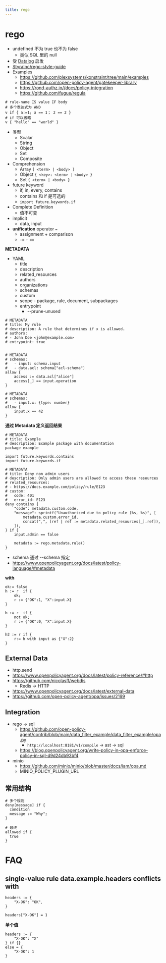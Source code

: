 ```yaml
---
title: rego
---
```


# rego

- undefined 不为 true 也不为 false
  - 类似 SQL 里的 null
- 受 [Datalog](https://en.wikipedia.org/wiki/Datalog) 启发
- [StyraInc/rego-style-guide](https://github.com/StyraInc/rego-style-guide)
- Examples
  - https://github.com/plexsystems/konstraint/tree/main/examples
  - https://github.com/open-policy-agent/gatekeeper-library
  - https://rond-authz.io//docs/policy-integration
  - https://github.com/fugue/regula

```rego
# rule-name IS value IF body
# 多个表达式为 AND
v if { a:=1; a == 1； 2 == 2 }
# if 可以省略
v { "hello" == "world" }
```

- 类型
  - Scalar
  - String
  - Object
  - Set
  - Composite
- Comprehension
  - Array `[ <term> | <body> ]`
  - Object `{ <key>: <term> | <body> }`
  - Set `{ <term> | <body> }`
- future keyword
  - if, in, every, contains
  - contains 和 if 是可选的
  - `import future.keywords.if`
- Complete Definition
  - 值不可变
- implicit
  - data, input
- **unification** operator `=`
  - assignment + comparison
  - `:=` + `==`

**METADATA**

- YAML
  - title
  - description
  - related_resources
  - authors
  - organizations
  - schemas
  - custom
  - scope - package, rule, document, subpackages
  - entrypoint
    - --prune-unused

```rego
# METADATA
# title: My rule
# description: A rule that determines if x is allowed.
# authors:
# - John Doe <john@example.com>
# entrypoint: true
```

```rego

# METADATA
# schemas:
#   - input: schema.input
#   - data.acl: schema["acl-schema"]
allow {
    access := data.acl["alice"]
    access[_] == input.operation
}

# METADATA
# schemas:
#   - input.x: {type: number}
allow {
    input.x == 42
}
```

**通过 Metadata 定义返回结果**

```rego
# METADATA
# title: Example
# description: Example package with documentation
package example

import future.keywords.contains
import future.keywords.if

# METADATA
# title: Deny non admin users
# description: Only admin users are allowed to access these resources
# related_resources:
# - https://docs.example.com/policy/rule/E123
# custom:
#   code: 401
#   error_id: E123
deny contains {
	"code": metadata.custom.code,
	"message": sprintf("Unauthorized due to policy rule (%s, %s)", [
		metadata.custom.error_id,
		concat(",", [ref | ref := metadata.related_resources[_].ref]),
	]),
} if {
	input.admin == false

	metadata := rego.metadata.rule()
}
```

- schema 通过 --schema 指定
- https://www.openpolicyagent.org/docs/latest/policy-language/#metadata

**with**

```rego
ok:= false
h := r  if {
	ok;
	r := {"OK":1, "X":input.X}
}

h := r  if {
	not ok;
	r := {"OK":0, "X":input.X}
}

h2 := r if {
	r:= h with input as {"X":2}
}
```

## External Data

- http.send
- https://www.openpolicyagent.org/docs/latest/policy-reference/#http
- https://github.com/nicolasff/webdis
  - Redis -> HTTP
- https://www.openpolicyagent.org/docs/latest/external-data
- https://github.com/open-policy-agent/opa/issues/2169

## Integration

- rego -> sql
  - https://github.com/open-policy-agent/contrib/blob/main/data_filter_example/data_filter_example/opa.py
    - `http://localhost:8181/v1/compile` -> ast -> sql
  - https://blog.openpolicyagent.org/write-policy-in-opa-enforce-policy-in-sql-d9d24db93bf4
- minio
  - https://github.com/minio/minio/blob/master/docs/iam/opa.md
  - MINIO_POLICY_PLUGIN_URL

## 常用结构

```rego
# 多个规则
deny[message] if {
  condition
  message := "Why";
}

# 最终
allowed if {
  true
}
```

# FAQ

## single-value rule data.example.headers conflicts with

```rego
headers := {
    "X-OK": "OK",
}

headers["X-OK"] = 1
```

**单个值**

```rego
headers := {
    "X-OK": "X"
} if {}
else = {
    "X-OK": 1
}
```
